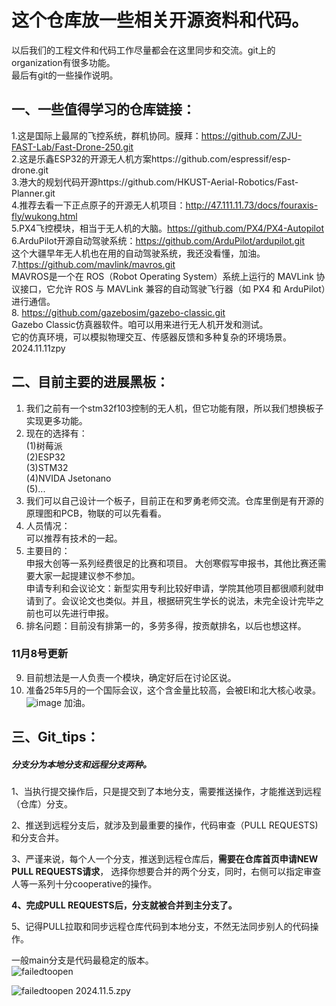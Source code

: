 # 这个仓库放一些相关开源资料和代码。
以后我们的工程文件和代码工作尽量都会在这里同步和交流。git上的organization有很多功能。   
最后有git的一些操作说明。
## 一、一些值得学习的仓库链接：
1.这是国际上最屌的飞控系统，群机协同。膜拜：https://github.com/ZJU-FAST-Lab/Fast-Drone-250.git        
2.这是乐鑫ESP32的开源无人机方案https://github.com/espressif/esp-drone.git     
3.港大的规划代码开源https://github.com/HKUST-Aerial-Robotics/Fast-Planner.git     
4.推荐去看一下正点原子的开源无人机项目：http://47.111.11.73/docs/fouraxis-fly/wukong.html     
5.PX4飞控模块，相当于无人机的大脑。https://github.com/PX4/PX4-Autopilot     
6.ArduPilot开源自动驾驶系统：https://github.com/ArduPilot/ardupilot.git            
这个大疆早年无人机也在用的自动驾驶系统，我还没看懂，加油。      
7.https://github.com/mavlink/mavros.git    
MAVROS是一个在 ROS（Robot Operating System）系统上运行的 MAVLink 协议接口，它允许 ROS 与 MAVLink 兼容的自动驾驶飞行器（如 PX4 和 ArduPilot）进行通信。    
8. https://github.com/gazebosim/gazebo-classic.git    
Gazebo Classic仿真器软件。咱可以用来进行无人机开发和测试。      
它的仿真环境，可以模拟物理交互、传感器反馈和多种复杂的环境场景。    
2024.11.11zpy



## 二、目前主要的进展黑板：
1. 我们之前有一个stm32f103控制的无人机，但它功能有限，所以我们想换板子实现更多功能。
2. 现在的选择有：  
  (1)树莓派    
  (2)ESP32    
  (3)STM32   
  (4)NVIDA Jsetonano     
  (5)...
4. 我们可以自己设计一个板子，目前正在和罗勇老师交流。仓库里倒是有开源的原理图和PCB，物联的可以先看看。     
5. 人员情况：    
  可以推荐有技术的一起。
6. 主要目的：   
  申报大创等一系列经费很足的比赛和项目。
大创寒假写申报书，其他比赛还需要大家一起提建议参不参加。    
  申请专利和会议论文：新型实用专利比较好申请，学院其他项目都很顺利就申请到了。会议论文也类似。并且，根据研究生学长的说法，未完全设计完毕之前也可以先进行申报。
7. 排名问题：目前没有排第一的，多劳多得，按贡献排名，以后也想这样。     
### 11月8号更新
9. 目前想法是一人负责一个模块，确定好后在讨论区说。
10. 准备25年5月的一个国际会议，这个含金量比较高，会被EI和北大核心收录。
    ![image](https://github.com/user-attachments/assets/7c8db92c-5dfe-41a5-9158-2b2dd30670da)
    加油。

## 三、Git_tips：     
  ##### 分支分为本地分支和远程分支两种。     
        
  1、当执行提交操作后，只是提交到了本地分支，需要推送操作，才能推送到远程（仓库）分支。   
  
  2、推送到远程分支后，就涉及到最重要的操作，代码审查（PULL REQUESTS)和分支合并。   
  
  3、严谨来说，每个人一个分支，推送到远程仓库后，**需要在仓库首页申请NEW PULL REQUESTS请求**，
  选择你想要合并的两个分支，同时，右侧可以指定审查人等一系列十分cooperative的操作。   
  
  **4、完成PULL REQUESTS后，分支就被合并到主分支了。**   
  
  5、记得PULL拉取和同步远程仓库代码到本地分支，不然无法同步别人的代码操作。   
  
  一般main分支是代码最稳定的版本。   
  ![failedtoopen](Images/git操作解释1.png)   
        
  ![failedtoopen](Images/git操作解释2.png)
  2024.11.5.zpy
